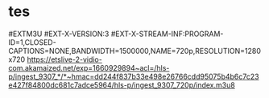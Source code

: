 # tes
#EXTM3U #EXT-X-VERSION:3 #EXT-X-STREAM-INF:PROGRAM-ID=1,CLOSED-CAPTIONS=NONE,BANDWIDTH=1500000,NAME=720p,RESOLUTION=1280x720 https://etslive-2-vidio-com.akamaized.net/exp=1660929894~acl=/hls-p/ingest_9307_*/*~hmac=dd244f837b33e498e26766cdd95075b4b6c7c23e427f84800dc681c7adce5964/hls-p/ingest_9307_720p/index.m3u8
